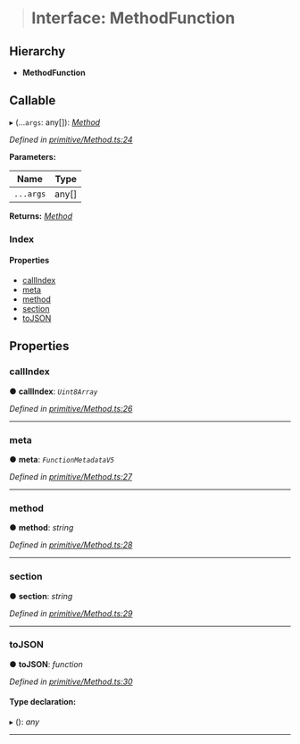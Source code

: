 > # Interface: MethodFunction

## Hierarchy

* **MethodFunction**

## Callable

▸ (...`args`: any[]): *[Method](../classes/_primitive_method_.method.md)*

*Defined in [primitive/Method.ts:24](https://github.com/polkadot-js/api/blob/d027eb0/packages/types/src/primitive/Method.ts#L24)*

**Parameters:**

Name | Type |
------ | ------ |
`...args` | any[] |

**Returns:** *[Method](../classes/_primitive_method_.method.md)*

### Index

#### Properties

* [callIndex](_primitive_method_.methodfunction.md#callindex)
* [meta](_primitive_method_.methodfunction.md#meta)
* [method](_primitive_method_.methodfunction.md#method)
* [section](_primitive_method_.methodfunction.md#section)
* [toJSON](_primitive_method_.methodfunction.md#tojson)

## Properties

###  callIndex

● **callIndex**: *`Uint8Array`*

*Defined in [primitive/Method.ts:26](https://github.com/polkadot-js/api/blob/d027eb0/packages/types/src/primitive/Method.ts#L26)*

___

###  meta

● **meta**: *`FunctionMetadataV5`*

*Defined in [primitive/Method.ts:27](https://github.com/polkadot-js/api/blob/d027eb0/packages/types/src/primitive/Method.ts#L27)*

___

###  method

● **method**: *string*

*Defined in [primitive/Method.ts:28](https://github.com/polkadot-js/api/blob/d027eb0/packages/types/src/primitive/Method.ts#L28)*

___

###  section

● **section**: *string*

*Defined in [primitive/Method.ts:29](https://github.com/polkadot-js/api/blob/d027eb0/packages/types/src/primitive/Method.ts#L29)*

___

###  toJSON

● **toJSON**: *function*

*Defined in [primitive/Method.ts:30](https://github.com/polkadot-js/api/blob/d027eb0/packages/types/src/primitive/Method.ts#L30)*

#### Type declaration:

▸ (): *any*

___
